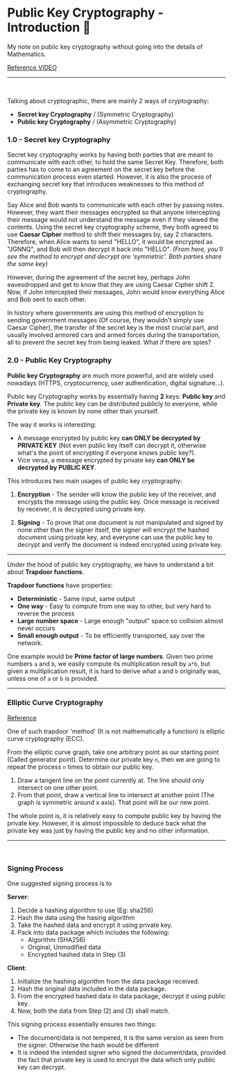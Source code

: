 # Public Key Cryptography - Introduction 🔐

My note on public key cryptography without going into the details of Mathematics.

[Reference VIDEO](https://www.youtube.com/watch?v=F-sFp_AvHc8)

---

<br>

Talking about cryptographic, there are mainly 2 ways of cryptography:

* __Secret key Cryptography__ / (Symmetric Cryptography)
* __Public key Cryptography__ / (Asymmetric Cryptography)

### __1.0 - Secret key Cryptography__ 

Secret key cryptography works by having both parties that are meant to communicate with each other, to hold the same Secret Key. Therefore, both parties has to come to an agreement on the secret key before the communication process even started. However, it is also the process of exchanging secret key that introduces weaknesses to this method of cryptography.

Say Alice and Bob wants to communicate with each other by passing notes. However, they want their messages encrypted so that anyone intercepting their message would not understand the message even if they viewed the contents. Using the secret key cryptography scheme, they both agreed to use __Caesar Cipher__ method to shift their messages by, say 2 characters. Therefore, when Alice wants to send "HELLO", it would be encrypted as "JGNNQ", and Bob will then decrypt it back into "HELLO". *(From here, you'll see the method to encrypt and decrypt are 'symmetric'. Both parties share the same key)*

However, during the agreement of the secret key, perhaps John eavesdropped and get to know that they are using Caesar Cipher shift 2. Now, if John intercepted their messages, John would know everything Alice and Bob sent to each other.

In history where governments are using this method of encryption to sending government messages (Of course, they wouldn't simply use Caesar Cipher), the transfer of the secret key is the most crucial part, and usually involved armored cars and armed forces during the transportation, all to prevent the secret key from being leaked. What if there are spies?

### __2.0 - Public Key Cryptography__

__Public key Cryptography__ are much more powerful, and are widely used nowadays (HTTPS, cryptocurrency, user authentication, digital signature...). 

Public key Cryptography works by essentially having __2__ keys: __Public key__ and __Private key__. The public key can be distributed publicly to everyone, while the private key is known by none other than yourself.

The way it works is interesting: 
* A message encrypted by public key __can ONLY be decrypted by PRIVATE KEY__ (Not even public key itself can decrypt it, otherwise what's the point of encrypting if everyone knows public key?). 
* Vice versa, a message encrypted by private key __can ONLY be decrypted by PUBLIC KEY__.

This introduces two main usages of public key cryptography:

1. __Encryption__ - The sender will know the public key of the receiver, and encrypts the message using the public key. Once message is received by receiver, it is decrypted using private key.

1. __Signing__ - To prove that one document is not manipulated and signed by none other than the signer itself, the signer will encrypt the hashed document using private key, and everyone can use the public key to decrypt and verify the document is indeed encrypted using private key.

---

Under the hood of public key cryptography, we have to understand a bit about __Trapdoor functions__.

__Trapdoor functions__ have properties:

* __Deterministic__ - Same input, same output
* __One way__ - Easy to compute from one way to other, but very hard to reverse the process
* __Large number space__ - Large enough "output" space so collision almost never occurs
* __Small enough output__ - To be efficiently transported, say over the network.

One example would be __Prime factor of large numbers__. Given two prime numbers `a` and `b`, we easily compute its multiplication result by `a*b`, but given a multiplication result, it is hard to derive what `a` and `b` originally was, unless one of `a` or `b` is provided.

---

### Elliptic Curve Cryptography

[Reference](https://www.youtube.com/watch?v=dCvB-mhkT0w)

One of such trapdoor 'method' (It is not mathematically a function) is elliptic curve cryptography (ECC).

From the elliptic curve graph, take one arbitrary point as our starting point (Called generator point). Determine our private key `n`, then we are going to repeat the process `n` times to obtain our public key.

1. Draw a tangent line on the point currently at. The line should only intersect on one other point.
1. From that point, draw a vertical line to intersect at another point (The graph is symmetric around x axis). That point will be our new point.

The whole point is, it is relatively easy to compute public key by having the private key. However, it is almost impossible to deduce back what the private key was just by having the public key and no other information.

---

<br>

### __Signing Process__

One suggested signing process is to 

__Server__:
1. Decide a hashing algorithm to use (Eg: sha256)
1. Hash the data using the hasing algorithm
1. Take the hashed data and encrypt it using private key.
1. Pack into data package which includes the following:
    * Algorithm (SHA256)
    * Original, Unmodified data
    * Encrypted hashed data in Step (3)

__Client__:
1. Initialize the hashing algorithm from the data package received.
1. Hash the original data included in the data package.
1. From the encrypted hashed data in data package, decrypt it using public key.
1. Now, both the data from Step (2) and (3) shall match.

This signing process essentially ensures two things:
* The document/data is not tempered, it is the same version as seen from the signer. Otherwise the hash would be different
* It is indeed the intended signer who signed the document/data, provided the fact that private key is used to encrypt the data which only public key can decrypt.